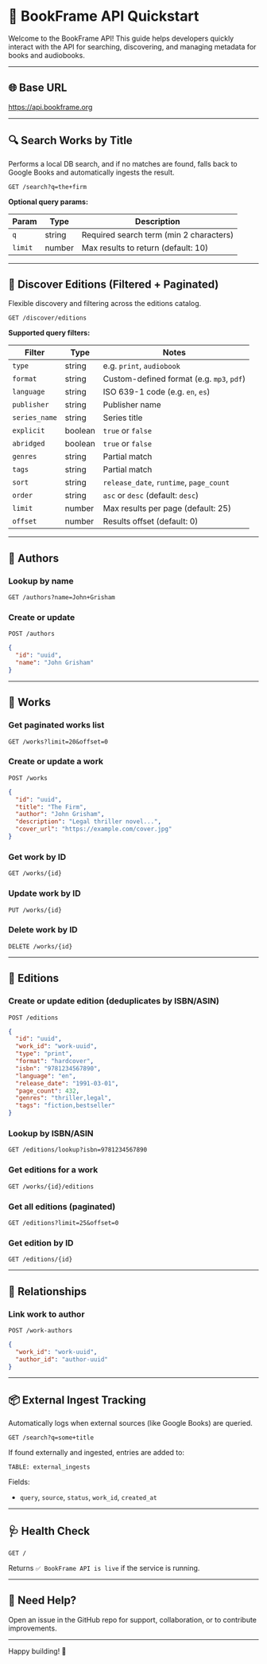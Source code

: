 # 🚀 BookFrame API Quickstart

Welcome to the BookFrame API! This guide helps developers quickly interact with the API for searching, discovering, and managing metadata for books and audiobooks.

---

## 🌐 Base URL

https://api.bookframe.org

---

## 🔍 Search Works by Title

Performs a local DB search, and if no matches are found, falls back to Google Books and automatically ingests the result.

```
GET /search?q=the+firm
```

**Optional query params:**

| Param   | Type   | Description                               |
|---------|--------|-------------------------------------------|
| `q`     | string | Required search term (min 2 characters)   |
| `limit` | number | Max results to return (default: 10)       |

---

## 🧭 Discover Editions (Filtered + Paginated)

Flexible discovery and filtering across the editions catalog.

```
GET /discover/editions
```

**Supported query filters:**

| Filter         | Type     | Notes                                      |
|----------------|----------|--------------------------------------------|
| `type`         | string   | e.g. `print`, `audiobook`                  |
| `format`       | string   | Custom-defined format (e.g. `mp3`, `pdf`)  |
| `language`     | string   | ISO 639-1 code (e.g. `en`, `es`)           |
| `publisher`    | string   | Publisher name                             |
| `series_name`  | string   | Series title                               |
| `explicit`     | boolean  | `true` or `false`                          |
| `abridged`     | boolean  | `true` or `false`                          |
| `genres`       | string   | Partial match                              |
| `tags`         | string   | Partial match                              |
| `sort`         | string   | `release_date`, `runtime`, `page_count`    |
| `order`        | string   | `asc` or `desc` (default: `desc`)          |
| `limit`        | number   | Max results per page (default: 25)         |
| `offset`       | number   | Results offset (default: 0)                |

---

## 👤 Authors

### Lookup by name

```
GET /authors?name=John+Grisham
```

### Create or update

```
POST /authors
```

```json
{
  "id": "uuid",
  "name": "John Grisham"
}
```

---

## 📘 Works

### Get paginated works list

```
GET /works?limit=20&offset=0
```

### Create or update a work

```
POST /works
```

```json
{
  "id": "uuid",
  "title": "The Firm",
  "author": "John Grisham",
  "description": "Legal thriller novel...",
  "cover_url": "https://example.com/cover.jpg"
}
```

### Get work by ID

```
GET /works/{id}
```

### Update work by ID

```
PUT /works/{id}
```

### Delete work by ID

```
DELETE /works/{id}
```

---

## 📕 Editions

### Create or update edition (deduplicates by ISBN/ASIN)

```
POST /editions
```

```json
{
  "id": "uuid",
  "work_id": "work-uuid",
  "type": "print",
  "format": "hardcover",
  "isbn": "9781234567890",
  "language": "en",
  "release_date": "1991-03-01",
  "page_count": 432,
  "genres": "thriller,legal",
  "tags": "fiction,bestseller"
}
```

### Lookup by ISBN/ASIN

```
GET /editions/lookup?isbn=9781234567890
```

### Get editions for a work

```
GET /works/{id}/editions
```

### Get all editions (paginated)

```
GET /editions?limit=25&offset=0
```

### Get edition by ID

```
GET /editions/{id}
```

---

## 🔗 Relationships

### Link work to author

```
POST /work-authors
```

```json
{
  "work_id": "work-uuid",
  "author_id": "author-uuid"
}
```

---

## 📦 External Ingest Tracking

Automatically logs when external sources (like Google Books) are queried.

```
GET /search?q=some+title
```

If found externally and ingested, entries are added to:

```
TABLE: external_ingests
```

Fields:
- `query`, `source`, `status`, `work_id`, `created_at`

---

## 🩺 Health Check

```
GET /
```

Returns `✅ BookFrame API is live` if the service is running.

---

## 💬 Need Help?

Open an issue in the GitHub repo for support, collaboration, or to contribute improvements.

---

Happy building! 🚀
